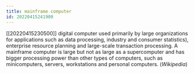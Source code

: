 ```yaml
---
title: mainframe computer
id: 20220415241900
---
```


[[20220415230500]] digital computer used primarily by large organizations for applications such as data processing, industry and consumer statistics), enterprise resource planning and large-scale transaction processing. A mainframe computer is large but not as large as a supercomputer and has bigger processing power than other types of computers, such as minicomputers, servers, workstations and personal computers. (*Wikipedia*)
